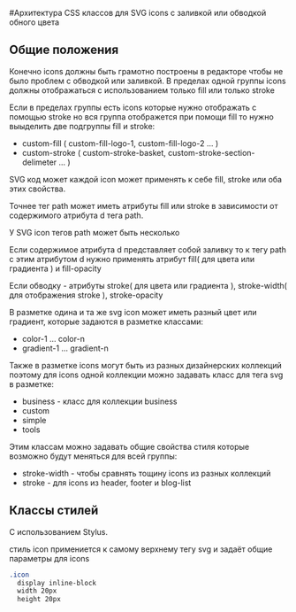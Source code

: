 #Архитектура CSS классов для SVG icons c заливкой или обводкой 
обного цвета

## Общие положения

Конечно icons должны быть грамотно построены в редакторе чтобы
не было проблем с обводкой или заливкой. В пределах одной группы icons должны
отображаться с использованием только fill или только stroke

Если в пределах группы есть icons которые нужно отображать с помощью stroke
но вся группа отображется при помощи fill то нужно выыделить две подгруппы 
fill и stroke:
* custom-fill ( custom-fill-logo-1, custom-fill-logo-2 ... )
* custom-stroke ( custom-stroke-basket, custom-stroke-section-delimeter ... )

SVG код может каждой icon может применять к себе fill, stroke
или оба этих свойства.

Точнее тег path может иметь атрибуты fill или stroke в зависимости
от содержимого атрибута d тега path.

У SVG icon тегов path может быть несколько

Если содержимое атрибута d представляет собой заливку то к тегу 
path с этим атрибутом d нужно применять атрибут 
fill( для цвета или градиента ) и fill-opacity 

Если обводку - атрибуты stroke( для цвета или градиента ), 
stroke-width( для отображения stroke ),
stroke-opacity

В разметке одина и та же svg icon может иметь разный цвет 
или градиент, которые задаются в разметке классами:
* color-1 ... color-n
* gradient-1 ... gradient-n 

Также в разметке icons могут быть из разных дизайнерских
коллекций поэтому для icons одной коллекции можно задавать 
класс для тега svg в разметке:
* business - класс для коллекции business
* custom
* simple
* tools

Этим классам можно задавать общие свойства стиля которые возможно будут
меняться для всей группы:
* stroke-width - чтобы сравнять тощину icons из разных коллекций
* stroke - для icons из header, footer и blog-list




## Классы стилей
С использованием Stylus.

стиль icon примениется к самому верхнему тегу svg и задаёт
общие параметры для icons
```css
.icon
  display inline-block
  width 20px
  height 20px
```


